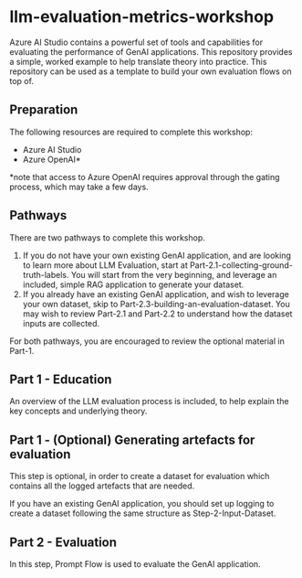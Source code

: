 # llm-evaluation-metrics-workshop

Azure AI Studio contains a powerful set of tools and capabilities for evaluating the performance of GenAI applications. This repository provides a simple, worked example to help translate theory into practice. This repository can be used as a template to build your own evaluation flows on top of.

##  Preparation

The following resources are required to complete this workshop:
- Azure AI Studio
- Azure OpenAI*

*note that access to Azure OpenAI requires approval through the gating process, which may take a few days.

## Pathways

There are two pathways to complete this workshop.

1) If you do not have your own existing GenAI application, and are looking to learn more about LLM Evaluation, start at Part-2.1-collecting-ground-truth-labels. You will start from the very beginning, and leverage an included, simple RAG application to generate your dataset.
2) If you already have an existing GenAI application, and wish to leverage your own dataset, skip to Part-2.3-building-an-evaluation-dataset. You may wish to review Part-2.1 and Part-2.2 to understand how the dataset inputs are collected.

For both pathways, you are encouraged to review the optional material in Part-1.

## Part 1 - Education

An overview of the LLM evaluation process is included, to help explain the key concepts and underlying theory.

## Part 1 - (Optional) Generating artefacts for evaluation

This step is optional, in order to create a dataset for evaluation which contains all the logged artefacts that are needed.

If you have an existing GenAI application, you should set up logging to create a dataset following the same structure as Step-2-Input-Dataset.

## Part 2 - Evaluation

In this step, Prompt Flow is used to evaluate the GenAI application.
